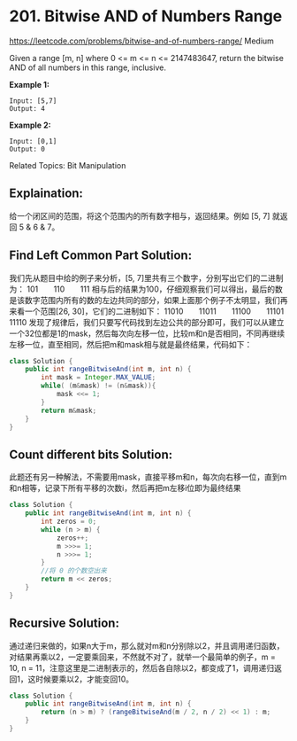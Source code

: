# 201. Bitwise AND of Numbers Range
<https://leetcode.com/problems/bitwise-and-of-numbers-range/>
Medium

Given a range [m, n] where 0 <= m <= n <= 2147483647, return the bitwise AND of all numbers in this range, inclusive.

**Example 1:**

    Input: [5,7]
    Output: 4

**Example 2:**

    Input: [0,1]
    Output: 0

Related Topics: Bit Manipulation

## Explaination: 
给一个闭区间的范围，将这个范围内的所有数字相与，返回结果。例如 [5, 7] 就返回 5 & 6 & 7。

## Find Left Common Part Solution: 

我们先从题目中给的例子来分析，[5, 7]里共有三个数字，分别写出它们的二进制为：
    101　　110　　111
相与后的结果为100，仔细观察我们可以得出，最后的数是该数字范围内所有的数的左边共同的部分，如果上面那个例子不太明显，我们再来看一个范围[26, 30]，它们的二进制如下：
    11010　　11011　　11100　　11101　　11110
发现了规律后，我们只要写代码找到左边公共的部分即可，我们可以从建立一个32位都是1的mask，然后每次向左移一位，比较m和n是否相同，不同再继续左移一位，直至相同，然后把m和mask相与就是最终结果，代码如下：

```java
class Solution {
    public int rangeBitwiseAnd(int m, int n) {
        int mask = Integer.MAX_VALUE;
        while( (m&mask) != (n&mask)){
            mask <<= 1;
        }
        return m&mask;
    }
}
```

## Count different bits Solution:  
此题还有另一种解法，不需要用mask，直接平移m和n，每次向右移一位，直到m和n相等，记录下所有平移的次数i，然后再把m左移i位即为最终结果

```java
class Solution {
    public int rangeBitwiseAnd(int m, int n) {
        int zeros = 0;
        while (n > m) {
            zeros++;
            m >>>= 1;
            n >>>= 1;
        }
        //将 0 的个数空出来
        return m << zeros;
    }
}
```

## Recursive Solution: 
通过递归来做的，如果n大于m，那么就对m和n分别除以2，并且调用递归函数，对结果再乘以2，一定要乘回来，不然就不对了，就举一个最简单的例子，m = 10, n = 11，注意这里是二进制表示的，然后各自除以2，都变成了1，调用递归返回1，这时候要乘以2，才能变回10。

```java
class Solution {
    public int rangeBitwiseAnd(int m, int n) {
        return (n > m) ? (rangeBitwiseAnd(m / 2, n / 2) << 1) : m;
    }
}
```